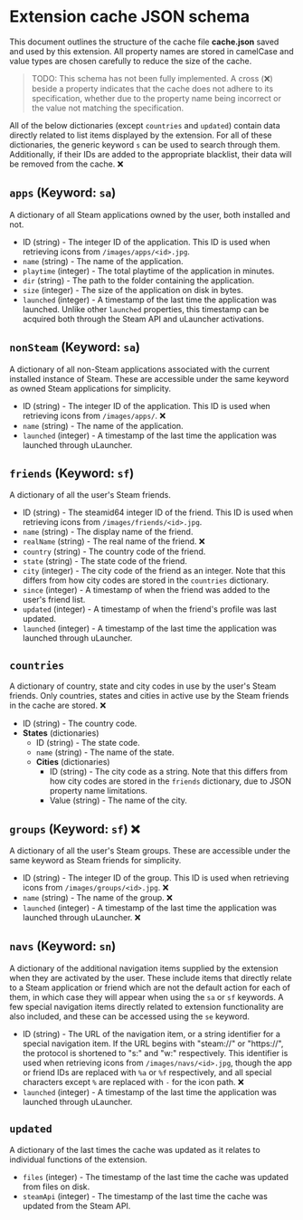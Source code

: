 # Extension cache JSON schema

This document outlines the structure of the cache file **cache.json** saved and used by this extension. All property names are stored in camelCase and value types are chosen carefully to reduce the size of the cache.

> TODO: This schema has not been fully implemented. A cross (❌) beside a property indicates that the cache does not adhere to its specification, whether due to the property name being incorrect or the value not matching the specification.

All of the below dictionaries (except `countries` and `updated`) contain data directly related to list items displayed by the extension. For all of these dictionaries, the generic keyword `s` can be used to search through them. Additionally, if their IDs are added to the appropriate blacklist, their data will be removed from the cache. ❌

## `apps` (Keyword: `sa`)

A dictionary of all Steam applications owned by the user, both installed and not.

- ID (string) - The integer ID of the application. This ID is used when retrieving icons from `/images/apps/<id>.jpg`.
- `name` (string) - The name of the application.
- `playtime` (integer) - The total playtime of the application in minutes.
- `dir` (string) - The path to the folder containing the application.
- `size` (integer) - The size of the application on disk in bytes.
- `launched` (integer) - A timestamp of the last time the application was launched. Unlike other `launched` properties, this timestamp can be acquired both through the Steam API and uLauncher activations.

## `nonSteam` (Keyword: `sa`)

A dictionary of all non-Steam applications associated with the current installed instance of Steam. These are accessible under the same keyword as owned Steam applications for simplicity.

- ID (string) - The integer ID of the application. This ID is used when retrieving icons from `/images/apps/`. ❌
- `name` (string) - The name of the application.
- `launched` (integer) - A timestamp of the last time the application was launched through uLauncher.

## `friends` (Keyword: `sf`)

A dictionary of all the user's Steam friends.

- ID (string) - The steamid64 integer ID of the friend. This ID is used when retrieving icons from `/images/friends/<id>.jpg`.
- `name` (string) - The display name of the friend.
- `realName` (string) - The real name of the friend. ❌
- `country` (string) - The country code of the friend.
- `state` (string) - The state code of the friend.
- `city` (integer) - The city code of the friend as an integer. Note that this differs from how city codes are stored in the `countries` dictionary.
- `since` (integer) - A timestamp of when the friend was added to the user's friend list.
- `updated` (integer) - A timestamp of when the friend's profile was last updated.
- `launched` (integer) - A timestamp of the last time the application was launched through uLauncher.

## `countries`

A dictionary of country, state and city codes in use by the user's Steam friends. Only countries, states and cities in active use by the Steam friends in the cache are stored. ❌

- ID (string) - The country code.
- **States** (dictionaries)
    - ID (string) - The state code.
    - `name` (string) - The name of the state.
    - **Cities** (dictionaries)
        - ID (string) - The city code as a string. Note that this differs from how city codes are stored in the `friends` dictionary, due to JSON property name limitations.
        - Value (string) - The name of the city.

## `groups` (Keyword: `sf`) ❌

A dictionary of all the user's Steam groups. These are accessible under the same keyword as Steam friends for simplicity.

- ID (string) - The integer ID of the group. This ID is used when retrieving icons from `/images/groups/<id>.jpg`. ❌
- `name` (string) - The name of the group. ❌
- `launched` (integer) - A timestamp of the last time the application was launched through uLauncher. ❌

## `navs` (Keyword: `sn`)

A dictionary of the additional navigation items supplied by the extension when they are activated by the user. These include items that directly relate to a Steam application or friend which are not the default action for each of them, in which case they will appear when using the `sa` or `sf` keywords. A few special navigation items directly related to extension functionality are also included, and these can be accessed using the `se` keyword.

- ID (string) - The URL of the navigation item, or a string identifier for a special navigation item. If the URL begins with "steam://" or "https://", the protocol is shortened to "s:" and "w:" respectively. This identifier is used when retrieving icons from `/images/navs/<id>.jpg`, though the app or friend IDs are replaced with `%a` or `%f` respectively, and all special characters except `%` are replaced with `-` for the icon path. ❌
- `launched` (integer) - A timestamp of the last time the application was launched through uLauncher.

## `updated`

A dictionary of the last times the cache was updated as it relates to individual functions of the extension.

- `files` (integer) - The timestamp of the last time the cache was updated from files on disk.
- `steamApi` (integer) - The timestamp of the last time the cache was updated from the Steam API.
